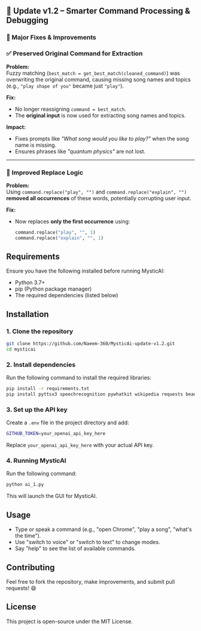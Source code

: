 ## 🚀 Update v1.2 – Smarter Command Processing & Debugging  

### 🔹 Major Fixes & Improvements  

### ✅ Preserved Original Command for Extraction  
**Problem:**  
Fuzzy matching (`best_match = get_best_match(cleaned_command)`) was overwriting the original command, causing missing song names and topics (e.g., `"play shape of you"` became just `"play"`).  

**Fix:**  
- No longer reassigning `command = best_match`.  
- The **original input** is now used for extracting song names and topics.  

**Impact:**  
- Fixes prompts like *"What song would you like to play?"* when the song name is missing.  
- Ensures phrases like *"quantum physics"* are not lost.  

---

### 🔄 Improved Replace Logic  
**Problem:**  
Using `command.replace("play", "")` and `command.replace("explain", "")` **removed all occurrences** of these words, potentially corrupting user input.  

**Fix:**  
- Now replaces **only the first occurrence** using:  
  ```python
  command.replace("play", "", 1)
  command.replace("explain", "", 1)

 ## Requirements
Ensure you have the following installed before running MysticAI:
- Python 3.7+
- pip (Python package manager)
- The required dependencies (listed below)

## Installation

### 1. Clone the repository
```sh
git clone https://github.com/Naeem-360/MysticAi-update-v1.2.git
cd mysticai
```

### 2. Install dependencies
Run the following command to install the required libraries:
```sh
pip install -r requirements.txt
pip install pyttsx3 speechrecognition pywhatkit wikipedia requests beautifulsoup4 noisereduce pyautogui pytz geopy fuzzywuzzy openai dotenv PyQt5
```

### 3. Set up the API key
Create a `.env` file in the project directory and add:
```sh
GITHUB_TOKEN=your_openai_api_key_here
```
Replace `your_openai_api_key_here` with your actual API key.

### 4. Running MysticAI
Run the following command:
```sh
python ai_1.py
```
This will launch the GUI for MysticAI.

## Usage
- Type or speak a command (e.g., "open Chrome", "play a song", "what's the time").
- Use "switch to voice" or "switch to text" to change modes.
- Say "help" to see the list of available commands.

## Contributing
Feel free to fork the repository, make improvements, and submit pull requests! 😄

## License
This project is open-source under the MIT License.
